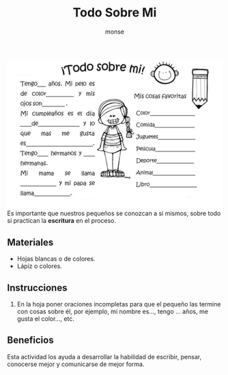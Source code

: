 ﻿---
layout: post
title:  "Todo Sobre Mi"
tags: [linguistica]
categories: [ninos, actividad]
author: monse
image: /assets/posts/2020-06-05-sobre-mi.jpeg
---
![Actividad de oraciones](/assets/posts/2020-06-05-sobre-mi.jpeg)<br/>
Es importante que nuestros pequeños se conozcan a sí mismos, sobre todo si practican la **escritura** en el proceso. 

## Materiales 
- Hojas blancas o de colores.
- Lápiz o colores.
 
## Instrucciones 
1. En la hoja poner oraciones incompletas para que el pequeño las termine con cosas sobre él, por ejemplo, mi nombre es..., tengo ... años, me gusta el color..., etc. 

## Beneficios 
Esta actividad los ayuda a desarrollar la habilidad de escribir, pensar, conocerse mejor y comunicarse de mejor forma. 
